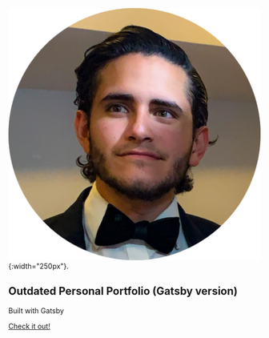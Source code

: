 ![](./src/images/alex.png?raw=true "Alexander Santiago"){:width="250px"}.

## Outdated Personal Portfolio (Gatsby version)

Built with Gatsby

[Check it out!](https://alexandersantiago.com)
